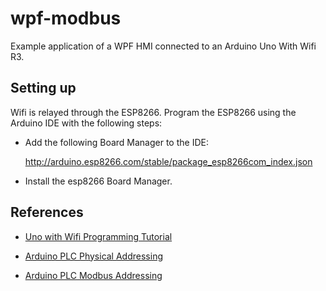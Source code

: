 # wpf-modbus
Example application of a WPF HMI connected to an Arduino Uno With Wifi R3.

## Setting up 

Wifi is relayed through the ESP8266. Program the ESP8266 using the Arduino IDE with the following steps:

- Add the following Board Manager to the IDE:

    http://arduino.esp8266.com/stable/package_esp8266com_index.json

- Install the esp8266 Board Manager.

## References

- [Uno with Wifi Programming Tutorial](https://www.instructables.com/UNO-R3-WIFI-ESP8266-CH340G-Arduino-and-WIFI-a-Vers/)

- [Arduino PLC Physical Addressing](https://autonomylogic.com/docs/2-4-physical-addressing/)

- [Arduino PLC Modbus Addressing](https://autonomylogic.com/docs/2-5-modbus-addressing/)
